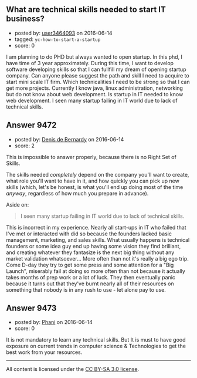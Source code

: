 ## What are technical skills needed to start IT business?

- posted by: [user3464093](https://stackexchange.com/users/4231945/user3464093) on 2016-06-14
- tagged: `yc-how-to-start-a-startup`
- score: 0

I am planning to do PHD but always wanted to open startup. In this phd, I have time of 3 year approximately. During this time, I want to develop software developing skills so that I can fullfill my dream of opening startup company. Can anyone please suggest the path and skill I need to acquire to start mini scale IT firm. Which technicalities I need to be strong so that I can get more projects. Currently I know java, linux administration,  networking but do not know about web development. Is startup in IT needed to know web development. I seen many startup failing in IT world due to lack of technical skills. 


## Answer 9472

- posted by: [Denis de Bernardy](https://stackexchange.com/users/182468/denis-de-bernardy) on 2016-06-14
- score: 2

This is impossible to answer properly, because there is no Right Set of Skills.

The skills needed *completely* depend on the company you'll want to create, what role you'll want to have in it, and how quickly you can pick up new skills (which, let's be honest, is what you'll end up doing most of the time *anyway*, regardless of how much you prepare in advance).

Aside on:

> I seen many startup failing in IT world due to lack of technical skills.

This is incorrect in my experience. Nearly all start-ups in IT who failed that I've met or interacted with did so because the founders lacked basic management, marketing, and sales skills. What usually happens is technical founders or some idea guy end up having some vision they find brilliant, and creating whatever they fantasize is the next big thing without any market validation whatsoever... More often than not it's really a big ego trip. Come D-day they try to get some press and some attention for a "Big Launch", miserably fail at doing so more often than not because it actually takes months of prep work or a lot of luck. They then eventually panic because it turns out that they've burnt nearly all of their resources on something that nobody is in any rush to use - let alone pay to use.


## Answer 9473

- posted by: [Phani](https://stackexchange.com/users/3355102/phani) on 2016-06-14
- score: 0

It is not mandatory to learn any technical skills. But It is must to have good exposure on current trends in computer science & Technologies to get the best work from your resources.





---

All content is licensed under the [CC BY-SA 3.0 license](https://creativecommons.org/licenses/by-sa/3.0/).
